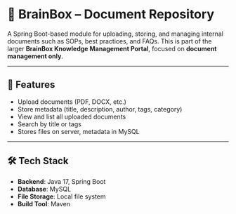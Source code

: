 # 🧠 BrainBox – Document Repository

A Spring Boot-based module for uploading, storing, and managing internal documents such as SOPs, best practices, and FAQs. This is part of the larger **BrainBox Knowledge Management Portal**, focused on **document management only**.

---

## 🚀 Features

- Upload documents (PDF, DOCX, etc.)
- Store metadata (title, description, author, tags, category)
- View and list all uploaded documents
- Search by title or tags
- Stores files on server, metadata in MySQL

---

## 🛠️ Tech Stack

- **Backend**: Java 17, Spring Boot
- **Database**: MySQL
- **File Storage**: Local file system
- **Build Tool**: Maven 
